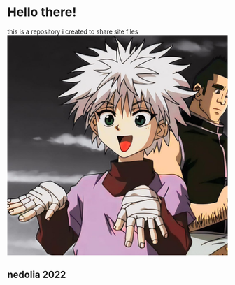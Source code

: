 # Hello there!
this is a repository i created to share site files
![dobriden](css/index.jpg)
## nedolia 2022
